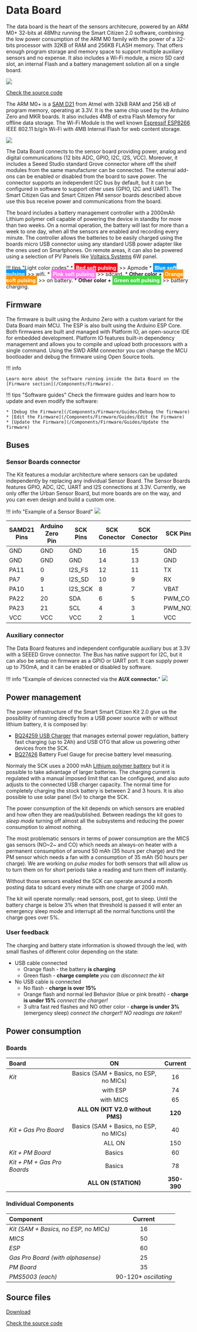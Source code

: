 Data Board
==========

The data board is the heart of the sensors architecure, powered by an ARM M0+ 32-bits at 48Mhz running the Smart Citizen 2.0 software, combining the low power consumption of the ARM M0 family with the power of a 32-bits processor with 32KB of RAM and 256KB FLASH memory. That offers enough program storage and memory space to support multiple auxiliary sensors and no expense. It also includes a Wi-Fi module, a micro SD card slot, an internal Flash and a battery management solution all on a single board.

![](https://i.imgur.com/V3Uce0x.jpg)


<a class="github-button" data-size="large" href="https://github.com/fablabbcn/smartcitizen-kit-20" aria-label="Check the source code">Check the source code</a>

The ARM M0+ is a [SAM D21](https://www.microchip.com/wwwproducts/en/ATSAMD21G18) from Atmel with 32kB RAM and 256 kB of program memory, operating at 3.3V. It is the same chip used by the Arduino Zero and MKR boards. It also includes 4MB of extra Flash Memory for offline data storage. The Wi-Fi Module is the well known [Espressif ESP8266](https://www.espressif.com/en/products/hardware/esp8266ex/overview) IEEE 802.11 b/g/n Wi-Fi with 4MB Internal Flash for web content storage.

![](https://i.imgur.com/wYoz4G8.png)

The Data Board connects to the sensor board providing power, analog and digital communications (12 bits ADC, GPIO, I2C, I2S, VCC). Moreover, it includes a Seeed Studio standard Grove connector where off the shelf modules from the same manufacturer can be connected. The external add-ons can be enabled or disabled from the board to save power. The connector supports an independent I2C bus by default, but it can be configured in software to support other uses (GPIO, I2C and UART). The Smart Citizen Gas and Smart Citizen PM sensor boards described above use this bus receive power and communications from the board.

The board includes a battery management controller with a 2000mAh Lithium polymer cell capable of powering the device in standby for more than two weeks. On a normal operation, the battery will last for more than a week to one day, when all the sensors are enabled and recording every minute. The controller allows the batteries to be easily charged using the boards micro USB connector using any standard USB power adapter like the ones used on Smartphones. On remote areas, it can also be powered using a selection of PV Panels like [Voltaics Systems](https://www.voltaicsystems.com/) 6W panel.

!!! tips "Light color codes"
	* **<font color="#FFF" style="BACKGROUND-COLOR: #FF0015; padding: 4px;">Red soft pulsing</font>** >> Apmode
	* **<font color="#FFF" style="BACKGROUND-COLOR: #0099FF; padding: 4px;">Blue soft pulsing</font>** >> wifi.
	* **<font color="#FFF" style="BACKGROUND-COLOR: #FF77EF; padding: 4px;">Pink soft pulsing</font>** >> sdcard.
	* **Other color + <font color="#FFF" style="BACKGROUND-COLOR: #FF9100; padding: 4px;">Orange soft pulsing</font>** >> on battery.
	* **Other color + <font color="#FFF" style="BACKGROUND-COLOR: #47D847; padding: 4px;">Green soft pulsing</font>** >> battery charging.

## Firmware

The firmware is built using the Arduino Zero with a custom variant for the Data Board main MCU. The ESP is also built using the Arduino ESP Core. Both firmwares are built and managed with Platform IO, an open-source IDE for embedded development. Platform IO features built-in dependency management and allows you to compile and upload both processors with a single command. Using the SWD ARM connector you can change the MCU bootloader and debug the firmware using Open Source tools.

!!! info

	Learn more about the software running inside the Data Board on the [Firmware section](/Components/Firmware). 

!!! tips "Software guides"
	Check the firmware guides and learn how to update and even modify the software:

	* [Debug the Firmware](/Components/Firmware/Guides/Debug the firmware)
	* [Edit the Firmware](/Components/Firmware/Guides/Edit the Firmware)
	* [Update the Firmware](/Components/Firmware/Guides/Update the firmware)

## Buses

### Sensor Boards connector

The Kit features a modular architecture where sensors can be updated independently by replacing any individual Sensor Board. The Sensor Boards features GPIO, ADC, I2C, UART and I2S connections at 3.3V. Currently, we only offer the Urban Sensor Board, but more boards are on the way, and you can even design and build a custom one.

!!! info "Example of a Sensor Board"
    ![](https://i.imgur.com/IqLEbIr.png)

| SAMD21 Pins | Arduino Zero Pin | SCK Pins | SCK Conector | SCK Conector | SCK Pins | Arduino Zero Pin | SAMD21 Pins |
|-------------|------------------|----------|--------------|--------------|----------|------------------|-------------|
| GND         | GND              | GND      | 16           | 15           | GND      | GND              | GND         |
| GND         | GND              | GND      | 14           | 13           | GND      | GND              | GND         |
| PA11        | 0                | I2S_FS   | 12           | 11           | TX       | A5               | PB2         |
| PA7         | 9                | I2S_SD   | 10           | 9            | RX       | 25               | PB3         |
| PA10        | 1                | I2S_SCK  | 8            | 7            | VBAT     | VBAT             | VBAT        |
| PA22        | 20               | SDA      | 6            | 5            | PWM_CO   | 13               | PA9         |
| PA23        | 21               | SCL      | 4            | 3            | PWM_NOX  | 14               | PA8         |
| VCC         | VCC              | VCC      | 2            | 1            | VCC      | VCC              | VCC         |

### Auxiliary connector

The Data Board features and independent configurable auxiliary bus at 3.3V with a SEEED Grove connector. The Bus has native support for I2C, but it can also be setup on firmware as a GPIO or UART port. It can supply power up to 750mA, and it can be enabled or disabled by software.

!!! info "Example of devices connected via the **AUX connector.**"
	![](https://i.imgur.com/RRu8MiV.jpg)

## Power management

The power infrastructure of the Smart Smart Citizen Kit 2.0 give us the possibility of running directly from a USB power source with or without lithium battery, it is composed by:
* [BQ24259 USB Charger](http://www.ti.com/lit/ds/symlink/bq24259.pdf) that manages external power regulation, battery fast charging (up to 2Ah) and USB OTG that allow us powering other devices from the SCK.
* [BQ27426](http://www.ti.com/lit/ds/symlink/bq27426.pdf) Battery Fuel Gauge for precise battery level measuring.

Normaly the SCK uses a 2000 mAh [Lithium polymer battery](https://en.wikipedia.org/wiki/Lithium_polymer_battery) but it is possible to take advantage of larger batteries. The charging current is regulated with a manual imposed limit that can be configured, and also auto adjusts to the connected USB charger capacity. The normal time for completely charging the stock battery is between 2 and 3 hours. It is also possible to use solar panel (5v) to charge the SCK.

The power consumption of the kit depends on which sensors are enabled and how often they are read/published. Between readings the kit goes to _sleep mode_ turning off almost all the subsystems and reducing the power consumption to almost nothing.

The most problematic sensors in terms of power consumption are the MICS gas sensors (NO~2~ and CO) which needs an always-on heater with a permanent consumption of around 50 mAh (35 hours per charge) and the PM sensor which needs a fan with a consumption of 35 mAh (50 hours per charge). We are working on _pulse modes_ for both sensors that will allow us to turn them on for short periods take a reading and turn them off instantly.

Without those sensors enabled the SCK can operate around a month posting data to sdcard every minute with one charge of 2000 mAh.

The kit will operate normally: read sensors, post, got to sleep. Until the battery charge is below 3% when that threshold is passed it will enter an emergency sleep mode and interrupt all the normal functions until the charge goes over 5%.

### User feedback

The charging and battery state information is showed through the led, with small flashes of different color depending on the state:

* USB cable connected
    * Orange flash - the battery **is charging**
    * Green flash - **charge complete** _you can disconnect the kit_
* No USB cable is connected
    * No flash - **charge is over 15%**
    * Orange flash and normal led Behavior (blue or pink breath) - **charge is under 15%** _connect the charger!_
    * 3 ultra fast red flashes and NO other color - **charge is under 3%** (emergency sleep) _connect the charger!! NO readings are taken!!_

## Power consumption

### Boards

| Board | ON | Current|
| :--- | :---: |:---: |
| *Kit* | Basics (SAM + Basics, no ESP, no MICs) | 16 |
| | with ESP | 74 |
| | with MICS | 65 |
| | **ALL ON (KIT V2.0 without PMS)** | **120**|
| *Kit + Gas Pro Board* | Basics (SAM + Basics, no ESP, no MICs) | 40 |
|  | ALL ON | 150 |
| *Kit + PM Board* | Basics | 60 |
| *Kit + PM + Gas Pro Boards* | Basics | 78 |
|  | **ALL ON (STATION)** | **350-390** |

### Individual Components

| Component | Current |
| :--- | :---: |
| *Kit (SAM + Basics, no ESP, no MICs)* | 16 |
| *MICS* | 50 |
| *ESP* | 60 |
| *Gas Pro Board (with alphasense)* | 25 |
| *PM Board* | 35 |
| *PMS5003 (each)* | 90-120* _oscillating_ |

## Source files

<a class="github-button" data-size="large" href="https://github.com/fablabbcn/smartcitizen-kit-20/archive/master.zip" data-icon="octicon-cloud-download" aria-label="Download from GitHub">Download</a>

<a class="github-button" data-size="large" href="https://github.com/fablabbcn/smartcitizen-kit-20" aria-label="Check the source code">Check the source code</a>



